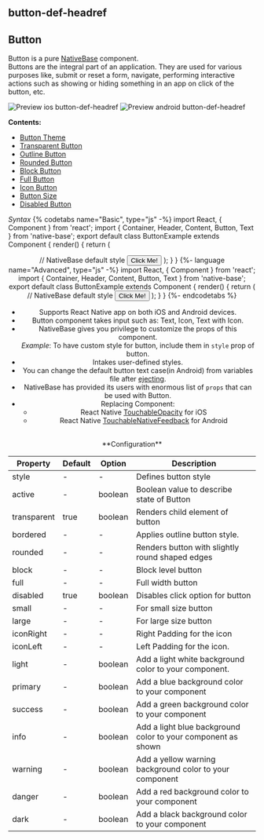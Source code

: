 ## button-def-headref
## Button

Button is a pure [NativeBase](https://nativebase.io/) component.<br />
Buttons are the integral part of an application. They are used for various purposes like, submit or reset a form, navigate, performing interactive actions such as showing or hiding something in an app on click of the button, etc.<br />


![Preview ios button-def-headref](https://raw.githubusercontent.com/GeekyAnts/NativeBase-KitchenSink/v2.2.0/screenshots/ios/buttons.png)
![Preview android button-def-headref](https://raw.githubusercontent.com/GeekyAnts/NativeBase-KitchenSink/v2.2.0/screenshots/android/buttons.png)

**Contents:**
* [Button Theme](Components.md#button-theme-headref)
* [Transparent Button](Components.md#button-transparent-headref)
* [Outline Button](Components.md#button-outline-headref)
* [Rounded Button](Components.md#button-rounded-headref)
* [Block Button](Components.md#button-block-headref)
* [Full Button](Components.md#button-full-headref)
* [Icon Button](Components.md#button-icon-headref)
* [Button Size](Components.md#button-size-headref)
* [Disabled Button](Components.md#button-disabled-headref)


*Syntax*
{% codetabs name="Basic", type="js" -%}
import React, { Component } from 'react';
import { Container, Header, Content, Button, Text } from 'native-base';
export default class ButtonExample extends Component {
  render() {
    return (
      <Container>
        <Header />
        <Content>
          // NativeBase default style
          <Button>
            <Text>Click Me! </Text>
          </Button>
        </Content>
      </Container>
    );
  }
}
{%- language name="Advanced", type="js" -%}
import React, { Component } from 'react';
import { Container, Header, Content, Button, Text } from 'native-base';
export default class ButtonExample extends Component {
  render() {
    return (
      <Container>
        <Header />
        <Content>
          // NativeBase default style
          <Button>
            <Text> Click Me! </Text>
          </Button>
        </Content>
      </Container>
    );
  }
}
{%- endcodetabs %}<br />

* Supports React Native app on both iOS and Android devices.
* Button component takes input such as: Text, Icon, Text with Icon.
* NativeBase gives you privilege to customize the props of this component.<br />
  *Example*: To have custom style for button, include them in <code>style</code> prop of button.
* Intakes user-defined styles.
* You can change the default button text case(in Android) from variables file after [ejecting](http://docs.nativebase.io/Customize.html#theaming-nb-headref).
* NativeBase has provided its users with enormous list of <code>props</code> that can be used with Button.
* Replacing Component:
    -   React Native [TouchableOpacity](https://facebook.github.io/react-native/docs/touchableopacity.html) for iOS
    -   React Native [TouchableNativeFeedback](http://facebook.github.io/react-native/docs/touchablenativefeedback.html) for Android

<br />
**Configuration**

<table class = "table table-bordered">
    <thead>
        <tr>
            <th>Property</th>
            <th>Default</th>
            <th>Option</th>
            <th width="50%">Description</th>
        </tr>
    </thead>
    <tbody>
        <tr>
            <td>style</td>
            <td> - </td>
            <td> - </td>
            <td>Defines button style</td>
        </tr>
        <tr>
            <td>active</td>
            <td> - </td>
            <td> boolean </td>
            <td>Boolean value to describe state of Button</td>
        </tr>
        <tr>
            <td>transparent</td>
            <td> true </td>
            <td> boolean </td>
            <td>Renders child element of button</td>
        </tr>
        <tr>
            <td>bordered</td>
            <td> - </td>
            <td> - </td>
            <td>Applies outline button style.</td>
        </tr>
        <tr>
            <td>rounded</td>
            <td> - </td>
            <td> - </td>
            <td>Renders button with slightly round shaped edges</td>
        </tr>
        <tr>
            <td>block</td>
            <td> - </td>
            <td> - </td>
            <td>Block level button</td>
        </tr>
        <tr>
            <td>full</td>
            <td> - </td>
            <td> - </td>
            <td>Full width button</td>
        </tr>
        <tr>
            <td>disabled</td>
            <td> true </td>
            <td> boolean </td>
            <td>Disables click option for button</td>
        </tr>
        <tr>
            <td>small</td>
            <td> - </td>
            <td> - </td>
            <td>For small size button</td>
        </tr>
        <tr>
            <td>large</td>
            <td> - </td>
            <td> - </td>
            <td>For large size button</td>
        </tr>
        <tr>
            <td>iconRight</td>
            <td> - </td>
            <td> - </td>
            <td>Right Padding for the icon</td>
        </tr>
        <tr>
            <td>iconLeft</td>
            <td> - </td>
            <td> - </td>
            <td>Left Padding for the icon.</td>
        </tr>
        <tr>
            <td>light</td>
            <td> - </td>
            <td> boolean </td>
            <td>Add a light white background color to your component.</td>
        </tr>
        <tr>
            <td>primary</td>
            <td> - </td>
            <td> boolean </td>
            <td>Add a blue background color to your component</td>
        </tr>
        <tr>
            <td>success</td>
            <td> - </td>
            <td> boolean </td>
            <td>Add a green background color to your component</td>
        </tr>
        <tr>
            <td>info</td>
            <td> - </td>
            <td> boolean </td>
            <td>Add a light blue background color to your component as shown</td>
        </tr>
        <tr>
            <td>warning</td>
            <td> - </td>
            <td> boolean </td>
            <td>Add a yellow warning background color to your component</td>
        </tr>
        <tr>
            <td>danger</td>
            <td> - </td>
            <td> boolean </td>
            <td>Add a red background color to your component</td>
        </tr>
        <tr>
            <td>dark</td>
            <td> - </td>
            <td> boolean </td>
            <td>Add a black background color to your component</td>
        </tr>
    </tbody>
</table><br />
